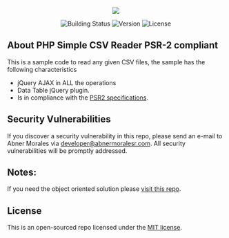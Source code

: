 <p align="center"><img src="http://abnermoralesr.com/images/logo.png"></p>

<p align="center">
<img src="http://abnermoralesr.com/memberSystem/statusn2.svg" alt="Building Status">
<img src="http://abnermoralesr.com/memberSystem/version.svg" alt="Version">
<img src="http://abnermoralesr.com/memberSystem/license.svg" alt="License">
</p>

## About PHP Simple CSV Reader PSR-2 compliant
This is a sample code to read any given CSV files, the sample has the following characteristics
- jQuery AJAX in ALL the operations
- Data Table jQuery plugin.
- Is in compliance with the [PSR2 specifications](https://www.php-fig.org/psr/psr-2/).


## Security Vulnerabilities

If you discover a security vulnerability in this repo, please send an e-mail to Abner Morales via [developer@abnermoralesr.com](mailto:developer@abnermoralesr.com). All security vulnerabilities will be promptly addressed.

## Notes:
If you need the object oriented solution please [visit this repo](https://github.com/abnermoralesr/php-simple-csv-reader-oop-psr2-compliant).

## License

This is an open-sourced repo licensed under the [MIT license](https://opensource.org/licenses/MIT).
